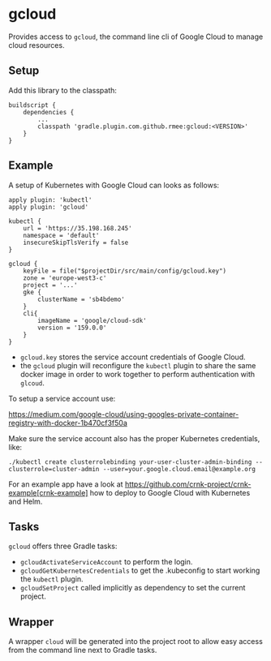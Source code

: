 # gcloud

Provides access to `gcloud`, the command line cli of Google Cloud to manage cloud resources.

## Setup

Add this library to the classpath:

```
buildscript {
	dependencies {
	    ...
		classpath 'gradle.plugin.com.github.rmee:gcloud:<VERSION>'
	}
}
```
 
## Example

A setup of Kubernetes with Google Cloud can looks as follows:

```
apply plugin: 'kubectl'
apply plugin: 'gcloud'

kubectl {
	url = 'https://35.198.168.245'
	namespace = 'default'
	insecureSkipTlsVerify = false
}

gcloud {
	keyFile = file("$projectDir/src/main/config/gcloud.key")
	zone = 'europe-west3-c'
	project = '...'
	gke {
		clusterName = 'sb4bdemo'
	}
	cli{
		imageName = 'google/cloud-sdk'
		version = '159.0.0'
	}
}
```

- `gcloud.key` stores the service account credentials of Google Cloud.
- the `gcloud` plugin will reconfigure the `kubectl` plugin to share the same docker image in order to work
  together to perform authentication with `glcoud`.


To setup a service account use: 

 https://medium.com/google-cloud/using-googles-private-container-registry-with-docker-1b470cf3f50a
 
Make sure the service account also has the proper Kubernetes credentials, like:

```
./kubectl create clusterrolebinding your-user-cluster-admin-binding --clusterrole=cluster-admin --user=your.google.cloud.email@example.org
```

For an example app have a look at https://github.com/crnk-project/crnk-example[crnk-example] how to deploy
to Google Cloud with Kubernetes and Helm.

## Tasks

`gcloud` offers three Gradle tasks:

- `gcloudActivateServiceAccount` to perform the login.
- `gcloudGetKubernetesCredentials` to get the .kubeconfig to start working the `kubectl` plugin.
- `gcloudSetProject` called implicitly as dependency to set the current project.



## Wrapper

A wrapper `cloud` will be generated into the project root to allow easy access from the command line next to Gradle tasks.
